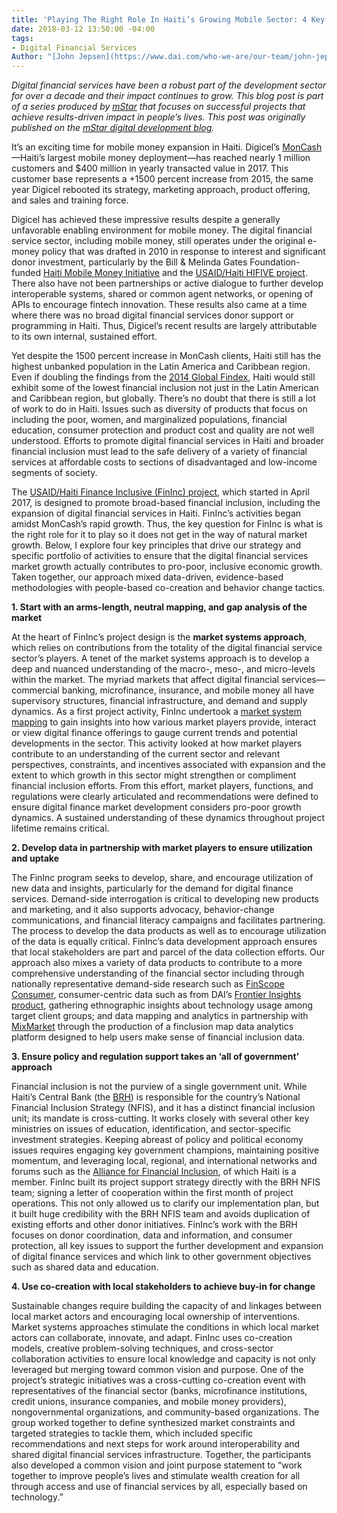```yaml
---
title: 'Playing The Right Role In Haiti’s Growing Mobile Sector: 4 Key Principles'
date: 2018-03-12 13:50:00 -04:00
tags:
- Digital Financial Services
Author: "[John Jepsen](https://www.dai.com/who-we-are/our-team/john-jepsen)"
---
```


*Digital financial services have been a robust part of the development sector for over a decade and their impact continues to grow. This blog post is part of a series produced by [mStar](https://mstarproject.wordpress.com/) that focuses on successful projects that achieve results-driven impact in people’s lives. This post was originally published on the [mStar digital development blog](https://mstarproject.wordpress.com/2018/03/12/haitis-growing-mobile-sector/).*

It’s an exciting time for mobile money expansion in Haiti. Digicel’s [MonCash](https://www.youtube.com/watch?v=bDQQFqoHzdo)—Haiti’s largest mobile money deployment—has reached nearly 1 million customers and $400 million in yearly transacted value in 2017. This customer base represents a \+1500 percent increase from 2015, the same year Digicel rebooted its strategy, marketing approach, product offering, and sales and training force.

Digicel has achieved these impressive results despite a generally unfavorable enabling environment for mobile money. The digital financial service sector, including mobile money, still operates under the original e-money policy that was drafted in 2010 in response to interest and significant donor investment, particularly by the Bill & Melinda Gates Foundation-funded [Haiti Mobile Money Initiative](https://www.gsma.com/mobilefordevelopment/wp-content/uploads/2012/05/Haiti-Mobile-Money.pdf) and the [USAID/Haiti HIFIVE project](https://www.usaid.gov/news-information/fact-sheets/haiti-integrated-financing-value-chain-enterprise-hifive). There also have not been partnerships or active dialogue to further develop interoperable systems, shared or common agent networks, or opening of APIs to encourage fintech innovation. These results also came at a time where there was no broad digital financial services donor support or programming in Haiti. Thus, Digicel’s recent results are largely attributable to its own internal, sustained effort.

Yet despite the 1500 percent increase in MonCash clients, Haiti still has the highest unbanked population in the Latin America and Caribbean region. Even if doubling the findings from the [2014 Global Findex](http://www.worldbank.org/en/programs/globalfindex), Haiti would still exhibit some of the lowest financial inclusion not just in the Latin American and Caribbean region, but globally. There’s no doubt that there is still a lot of work to do in Haiti. Issues such as diversity of products that focus on including the poor, women, and marginalized populations, financial education, consumer protection and product cost and quality are not well understood. Efforts to promote digital financial services in Haiti and broader financial inclusion must lead to the safe delivery of a variety of financial services at affordable costs to sections of disadvantaged and low-income segments of society.

The [USAID/Haiti Finance Inclusive (FinInc) project](https://www.dai.com/our-work/projects/haiti-finance-inclusive-fininc), which started in April 2017, is designed to promote broad-based financial inclusion, including the expansion of digital financial services in Haiti. FinInc’s activities began amidst MonCash’s rapid growth. Thus, the key question for FinInc is what is the right role for it to play so it does not get in the way of natural market growth. Below, I explore four key principles that drive our strategy and specific portfolio of activities to ensure that the digital financial services market growth actually contributes to pro-poor, inclusive economic growth. Taken together, our approach mixed data-driven, evidence-based methodologies with people-based co-creation and behavior change tactics.

**1. Start with an arms-length, neutral mapping, and gap analysis of the market**

At the heart of FinInc’s project design is the **market systems approach**, which relies on contributions from the totality of the digital financial service sector’s players. A tenet of the market systems approach is to develop a deep and nuanced understanding of the macro-, meso-, and micro-levels within the market. The myriad markets that affect digital financial services— commercial banking, microfinance, insurance, and mobile money all have supervisory structures, financial infrastructure, and demand and supply dynamics. As a first project activity, FinInc undertook a [market system mapping](http://konbitayiti.globalinnovationexchange.org/resources/haiti-digital-financial-services-market-system-mapping-report-and-presentation) to gain insights into how various market players provide, interact or view digital finance offerings to gauge current trends and potential developments in the sector. This activity looked at how market players contribute to an understanding of the current sector and relevant perspectives, constraints, and incentives associated with expansion and the extent to which growth in this sector might strengthen or compliment financial inclusion efforts. From this effort, market players, functions, and regulations were clearly articulated and recommendations were defined to ensure digital finance market development considers pro-poor growth dynamics. A sustained understanding of these dynamics throughout project lifetime remains critical.

**2. Develop data in partnership with market players to ensure utilization and uptake**

The FinInc program seeks to develop, share, and encourage utilization of new data and insights, particularly for the demand for digital finance services. Demand-side interrogation is critical to developing new products and marketing, and it also supports advocacy, behavior-change communications, and financial literacy campaigns and facilitates partnering. The process to develop the data products as well as to encourage utilization of the data is equally critical. FinInc’s data development approach ensures that local stakeholders are part and parcel of the data collection efforts. Our approach also mixes a variety of data products to contribute to a more comprehensive understanding of the financial sector including through nationally representative demand-side research such as [FinScope Consumer](http://www.finmark.org.za/finscope/),  consumer-centric data such as from DAI’s [Frontier Insights product](https://static.globalinnovationexchange.org/s3fs-public/asset/document/Frontier%20Insights%20Report%20-%20Mobile%20Money%20in%20Haiti.pdf?B3RKlFpi_o3UadZqASZMGL9NOR9SPHlJ), gathering ethnographic insights about technology usage among target client groups; and data mapping and analytics in partnership with [MixMarket](http://www.themix.org/mixmarket) through the production of a finclusion map data analytics platform designed to help users make sense of financial inclusion data.

**3. Ensure policy and regulation support takes an ‘all of government’ approach**

Financial inclusion is not the purview of a single government unit. While Haiti’s Central Bank (the [BRH](http://www.brh.net/)) is responsible for the country’s National Financial Inclusion Strategy (NFIS), and it has a distinct financial inclusion unit; its mandate is cross-cutting. It works closely with several other key ministries on issues of education, identification, and sector-specific investment strategies. Keeping abreast of policy and political economy issues requires engaging key government champions, maintaining positive momentum, and leveraging local, regional, and international networks and forums such as the [Alliance for Financial Inclusion](https://www.afi-global.org/), of which Haiti is a member. FinInc built its project support strategy directly with the BRH NFIS team; signing a letter of cooperation within the first month of project operations. This not only allowed us to clarify our implementation plan, but it built huge credibility with the BRH NFIS team and avoids duplication of existing efforts and other donor initiatives. FinInc’s work with the BRH focuses on donor coordination, data and information, and consumer protection, all key issues to support the further development and expansion of digital finance services and which link to other government objectives such as shared data and education.

**4. Use co-creation with local stakeholders to achieve buy-in for change**

Sustainable changes require building the capacity of and linkages between local market actors and encouraging local ownership of interventions. Market systems approaches stimulate the conditions in which local market actors can collaborate, innovate, and adapt. FinInc uses co-creation models, creative problem-solving techniques, and cross-sector collaboration activities to ensure local knowledge and capacity is not only leveraged but merging toward common vision and purpose. One of the project’s strategic initiatives was a cross-cutting co-creation event with representatives of the financial sector (banks, microfinance institutions, credit unions, insurance companies, and mobile money providers), nongovernmental organizations, and community-based organizations. 
The group worked together to define synthesized market constraints and targeted strategies to tackle them, which included specific recommendations and next steps for work around interoperability and shared digital financial services infrastructure. Together, the participants also developed a common vision and joint purpose statement to “work together to improve people’s lives and stimulate wealth creation for all through access and use of financial services by all, especially based on technology.”